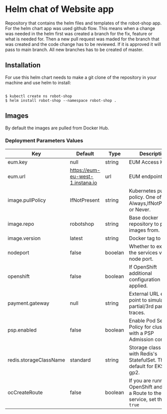# Helm chat of Website app

Repository that contains the helm files and templates of the robot-shop app.
For the helm chart app was used github flow. This means when a change was needed in the helm 
first was created a branch for the fix, feature or what is needed for. Then a new pull request was maded for the branch that was created and the code change has to be reviewed. If it is approved it will pass to main branch. All new branches has to be created of master.

## Installation

For use this helm chart needs to make a git clone of the repository in your machine and use helm to install:

```

$ kubectl create ns robot-shop
$ helm install robot-shop --namespace robot-shop .

```

## Images

By default the images are pulled from Docker Hub.



### Deployment Parameters Values

| Key              | Default | Type   | Description |
| ---------------- | ------- | ------ | ----------- |
| eum.key          | null    | string | EUM Access Key |
| eum.url          | https://eum-eu-west-1.instana.io | url | EUM endpoint URL |
| image.pullPolicy | IfNotPresent | string | Kubernetes pull policy. One of Always,IfNotPresent, or Never. |
| image.repo       | robotshop | string | Base docker repository to pull the images from. |
| image.version    | latest | string | Docker tag to pull. |
| nodeport         | false | booelan | Whether to expose the services via node port. |
| openshift        | false | boolean | If OpenShift additional configuration is applied. |
| payment.gateway  | null | string | External URL end-point to simulate partial/3rd party traces. |
| psp.enabled      | false | boolean | Enable Pod Security Policy for clusters with a PSP Admission controller |
| redis.storageClassName | standard | string | Storage class to use with Redis's StatefulSet. The default for EKS is gp2. |
| ocCreateRoute    | false | boolean | If you are running on OpenShift and need a Route to the web service, set this to `true` |